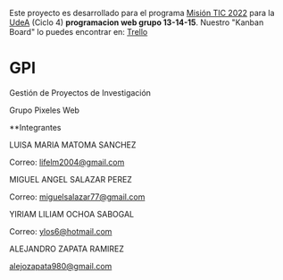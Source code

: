
Este proyecto es desarrollado para el programa [Misión TIC 2022](https://www.misiontic2022.gov.co/portal) para la [UdeA](https://lms.misiontic2022udea.com) (Ciclo 4)
**programacion web grupo 13-14-15**. Nuestro "Kanban Board" lo puedes encontrar en: [Trello](https://trello.com/b/7c8w6Szn/ciclo-4)

# GPI
Gestión de Proyectos de Investigación

Grupo Pixeles Web

\*\*Integrantes

LUISA MARIA MATOMA SANCHEZ

Correo: lifelm2004@gmail.com


MIGUEL ANGEL SALAZAR PEREZ

Correo: miguelsalazar77@gmail.com


YIRIAM LILIAM OCHOA SABOGAL

Correo: ylos6@hotmail.com


ALEJANDRO ZAPATA RAMIREZ

alejozapata980@gmail.com
